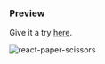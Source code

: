 

### Preview
Give it a try [here](https://agitated-bassi-815f94.netlify.app/ "Netlify Link").

![react-paper-scissors](https://user-images.githubusercontent.com/21017840/83935473-413f0600-a790-11ea-9972-d764fd71200d.png)
